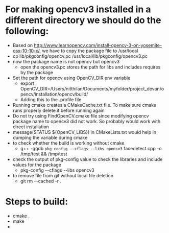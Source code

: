 # For making opencv3 installed in a different directory we should do the following:
- Based on http://www.learnopencv.com/install-opencv-3-on-yosemite-osx-10-10-x/, we have to copy the package file to /usr/local
- cp lib/pkgconfig/opencv.pc /usr/local/lib/pkgconfig/opencv3.pc
- now the package name is not opencv but opencv3
	- open the opencv3.pc stores the path for libs and includes requires by the package
- Set the path for opencv using OpenCV_DIR env variable
	- export OpenCV_DIR=/Users/nitthilan/Documents/myfolder/project_devan/opencv/installation/opencv/build/
	- Adding this to the .profile file
- Running cmake creates a CMakeCache.txt file. To make sure cmake runs properly delete it before running again
- Do not try using FindOpenCV.cmake file since modifying opencv package name to opencv3 did not work. So probably would work with direct installation
- message(STATUS ${OpenCV_LIBS}) in CMakeLists.txt would help in dumping the variable during cmake
- to check whether the build is working without cmake
	- g++ -ggdb `pkg-config --cflags --libs opencv3` facedetect.cpp -o /tmp/test && /tmp/test
- check the output of pkg-config value to check the libraries and include values for the package
	-  pkg-config --cflags --libs opencv3
- to remove file from git without local file deletion
	- git rm --cached -r .

# Steps to build:
- cmake .
- make
- 